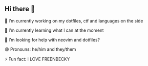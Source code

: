 ## Hi there 👋

🔭 I’m currently working on my dotfiles, ctf and languages on the side

🌱 I’m currently learning what I can at the moment

🤔 I’m looking for help with neovim and dotfiles?

😄 Pronouns: he/him and they/them

⚡ Fun fact: I LOVE FREENBECKY


<!--
**danz-km/danz-km** is a ✨ _special_ ✨ repository because its `README.md` (this file) appears on your GitHub profile.

Here are some ideas to get you started:

- 🔭 I’m currently working on ...
- 🌱 I’m currently learning ...
- 👯 I’m looking to collaborate on ...
- 🤔 I’m looking for help with ...
- 💬 Ask me about ...
- 📫 How to reach me: ...
- 😄 Pronouns: ...
- ⚡ Fun fact: ...
-->
